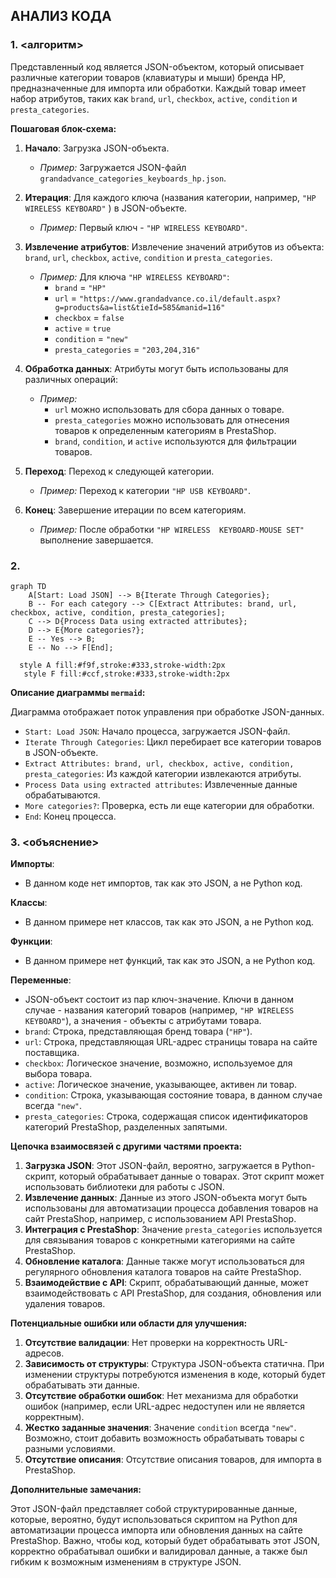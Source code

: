 ## АНАЛИЗ КОДА

### 1. <алгоритм>

Представленный код является JSON-объектом, который описывает различные категории товаров (клавиатуры и мыши) бренда HP, предназначенные для импорта или обработки. Каждый товар имеет набор атрибутов, таких как `brand`, `url`, `checkbox`, `active`, `condition` и `presta_categories`.

**Пошаговая блок-схема:**

1.  **Начало**: Загрузка JSON-объекта.
    *   *Пример:* Загружается JSON-файл `grandadvance_categories_keyboards_hp.json`.

2.  **Итерация**: Для каждого ключа (названия категории, например, `"HP WIRELESS KEYBOARD"` ) в JSON-объекте.
    *   *Пример:* Первый ключ - `"HP WIRELESS KEYBOARD"`.

3.  **Извлечение атрибутов**: Извлечение значений атрибутов из объекта: `brand`, `url`, `checkbox`, `active`, `condition` и `presta_categories`.
    *   *Пример:* Для ключа `"HP WIRELESS KEYBOARD"`:
        *   `brand` = `"HP"`
        *   `url` = `"https://www.grandadvance.co.il/default.aspx?g=products&a=list&tieId=585&manid=116"`
        *   `checkbox` = `false`
        *   `active` = `true`
        *   `condition` = `"new"`
        *   `presta_categories` = `"203,204,316"`

4.  **Обработка данных**: Атрибуты могут быть использованы для различных операций:
    *   *Пример:*
        *   `url` можно использовать для сбора данных о товаре.
        *   `presta_categories` можно использовать для отнесения товаров к определенным категориям в PrestaShop.
        *   `brand`, `condition`, и `active` используются для фильтрации товаров.

5.  **Переход**: Переход к следующей категории.
    *   *Пример:* Переход к категории `"HP USB KEYBOARD"`.

6.  **Конец**: Завершение итерации по всем категориям.
    *   *Пример:* После обработки `"HP WIRELESS  KEYBOARD-MOUSE SET"` выполнение завершается.

### 2. <mermaid>

```mermaid
graph TD
    A[Start: Load JSON] --> B{Iterate Through Categories};
    B -- For each category --> C[Extract Attributes: brand, url, checkbox, active, condition, presta_categories];
    C --> D{Process Data using extracted attributes};
    D --> E{More categories?};
    E -- Yes --> B;
    E -- No --> F[End];

  style A fill:#f9f,stroke:#333,stroke-width:2px
   style F fill:#ccf,stroke:#333,stroke-width:2px
```

**Описание диаграммы `mermaid`:**

Диаграмма отображает поток управления при обработке JSON-данных.

*   `Start: Load JSON`: Начало процесса, загружается JSON-файл.
*   `Iterate Through Categories`: Цикл перебирает все категории товаров в JSON-объекте.
*  `Extract Attributes: brand, url, checkbox, active, condition, presta_categories`: Из каждой категории извлекаются атрибуты.
*  `Process Data using extracted attributes`: Извлеченные данные обрабатываются.
*   `More categories?`: Проверка, есть ли еще категории для обработки.
*   `End`: Конец процесса.

### 3. <объяснение>

**Импорты**:
   - В данном коде нет импортов, так как это JSON, а не Python код.

**Классы**:
   - В данном примере нет классов, так как это JSON, а не Python код.
   
**Функции**:
   - В данном примере нет функций, так как это JSON, а не Python код.

**Переменные**:

- JSON-объект состоит из пар ключ-значение. Ключи в данном случае - названия категорий товаров (например, `"HP WIRELESS KEYBOARD"`), а значения - объекты с атрибутами товара.
-   `brand`: Строка, представляющая бренд товара (`"HP"`).
-   `url`: Строка, представляющая URL-адрес страницы товара на сайте поставщика.
-   `checkbox`: Логическое значение, возможно, используемое для выбора товара.
-   `active`: Логическое значение, указывающее, активен ли товар.
-   `condition`: Строка, указывающая состояние товара, в данном случае всегда `"new"`.
-   `presta_categories`: Строка, содержащая список идентификаторов категорий PrestaShop, разделенных запятыми.

**Цепочка взаимосвязей с другими частями проекта:**

1.  **Загрузка JSON**: Этот JSON-файл, вероятно, загружается в Python-скрипт, который обрабатывает данные о товарах. Этот скрипт может использовать библиотеки для работы с JSON.
2.  **Извлечение данных**: Данные из этого JSON-объекта могут быть использованы для автоматизации процесса добавления товаров на сайт PrestaShop, например, с использованием API PrestaShop.
3.  **Интеграция с PrestaShop**: Значение `presta_categories` используется для связывания товаров с конкретными категориями на сайте PrestaShop.
4.  **Обновление каталога**: Данные также могут использоваться для регулярного обновления каталога товаров на сайте PrestaShop.
5.  **Взаимодействие с API**: Скрипт, обрабатывающий данные, может взаимодействовать с API PrestaShop, для создания, обновления или удаления товаров.

**Потенциальные ошибки или области для улучшения:**

1.  **Отсутствие валидации**: Нет проверки на корректность URL-адресов.
2.  **Зависимость от структуры**: Структура JSON-объекта статична. При изменении структуры потребуются изменения в коде, который будет обрабатывать эти данные.
3.  **Отсутствие обработки ошибок**: Нет механизма для обработки ошибок (например, если URL-адрес недоступен или не является корректным).
4. **Жестко заданные значения**: Значение `condition` всегда `"new"`. Возможно, стоит добавить возможность обрабатывать товары с разными условиями.
5. **Отсутствие описания**: Отсутствие описания товаров, для импорта в PrestaShop.

**Дополнительные замечания:**

Этот JSON-файл представляет собой структурированные данные, которые, вероятно, будут использоваться скриптом на Python для автоматизации процесса импорта или обновления данных на сайте PrestaShop. Важно, чтобы код, который будет обрабатывать этот JSON, корректно обрабатывал ошибки и валидировал данные, а также был гибким к возможным изменениям в структуре JSON.